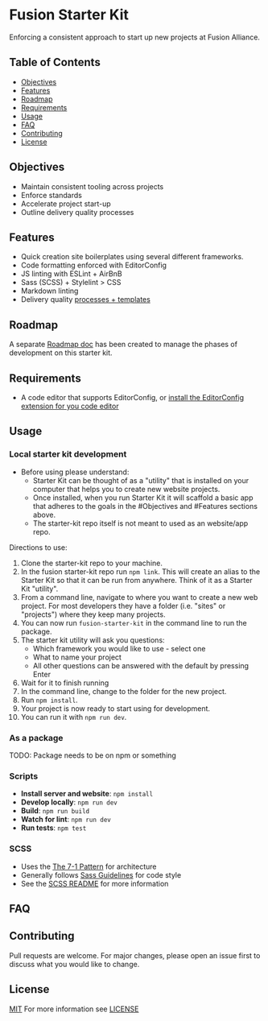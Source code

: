 # Fusion Starter Kit

Enforcing a consistent approach to start up new projects at Fusion Alliance.

## Table of Contents

- [Objectives](#objectives)
- [Features](#features)
- [Roadmap](#roadmap)
- [Requirements](#requirements)
- [Usage](#usage)
- [FAQ](#faq)
- [Contributing](#contributing)
- [License](#license)

## Objectives

- Maintain consistent tooling across projects
- Enforce standards
- Accelerate project start-up
- Outline delivery quality processes

## Features

- Quick creation site boilerplates using several different frameworks.
- Code formatting enforced with EditorConfig
- JS linting with ESLint + AirBnB
- Sass (SCSS) + Stylelint > CSS
- Markdown linting
- Delivery quality [processes + templates](./docs/)

## Roadmap

A separate [Roadmap doc](ROADMAP.md) has been created to manage the phases of
development on this starter kit.

## Requirements

- A code editor that supports EditorConfig, or
  [install the EditorConfig extension for you code editor](https://editorconfig.org/#download)

## Usage

### Local starter kit development

- Before using please understand:
  - Starter Kit can be thought of as a "utility" that is installed on your computer that helps you to create new website projects.
  - Once installed, when you run Starter Kit it will scaffold a basic app that adheres to the goals in the #Objectives and #Features sections above.
  - The starter-kit repo itself is not meant to used as an website/app repo.

Directions to use:

1. Clone the starter-kit repo to your machine.
2. In the fusion starter-kit repo run `npm link`. This will create an alias to the Starter Kit so that it can be run from anywhere. Think of it as a Starter Kit "utility".
3. From a command line, navigate to where you want to create a new web project. For most developers they have a folder (i.e. "sites" or "projects") where they keep many projects.
4. You can now run `fusion-starter-kit` in the command line to run the package.
5. The starter kit utility will ask you questions:
   - Which framework you would like to use - select one
   - What to name your project
   - All other questions can be answered with the default by pressing Enter
6. Wait for it to finish running
7. In the command line, change to the folder for the new project.
8. Run `npm install`.
9. Your project is now ready to start using for development.
10. You can run it with `npm run dev`.

### As a package

TODO: Package needs to be on npm or something

### Scripts

- **Install server and website**: `npm install`
- **Develop locally**: `npm run dev`
- **Build**: `npm run build`
- **Watch for lint**: `npm run dev`
- **Run tests**: `npm test`

### SCSS

- Uses the [The 7-1 Pattern](https://sass-guidelin.es/#the-7-1-pattern) for architecture
- Generally follows [Sass Guidelines](https://sass-guidelin.es/#the-7-1-pattern)
  for code style
- See the [SCSS README](assets/scss/README.md) for more information

## FAQ

## Contributing

Pull requests are welcome. For major changes, please open an issue first to
discuss what you would like to change.

## License

[MIT](https://choosealicense.com/licenses/mit/)
For more information see [LICENSE](https://github.com/quicksolutions/starter-kit/blob/main/LICENSE)
